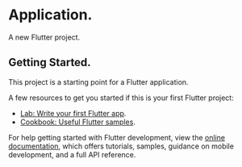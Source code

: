 # Application.

A new Flutter project.

## Getting Started.

This project is a starting point for a Flutter application.

A few resources to get you started if this is your first Flutter project:

- [Lab: Write your first Flutter app](https://docs.flutter.dev/get-started/codelab).
- [Cookbook: Useful Flutter samples](https://docs.flutter.dev/cookbook).

For help getting started with Flutter development, view the
[online documentation](https://docs.flutter.dev/), which offers tutorials,
samples, guidance on mobile development, and a full API reference.
